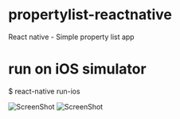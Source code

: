 # propertylist-reactnative
React native - Simple property list app

# run on iOS simulator
$ react-native run-ios

![ScreenShot](https://raw.github.com/benchris921/propertylist-reactnative/master/Screenshot/List.png)
![ScreenShot](https://raw.github.com/benchris921/propertylist-reactnative/master/Screenshot/Search.png)